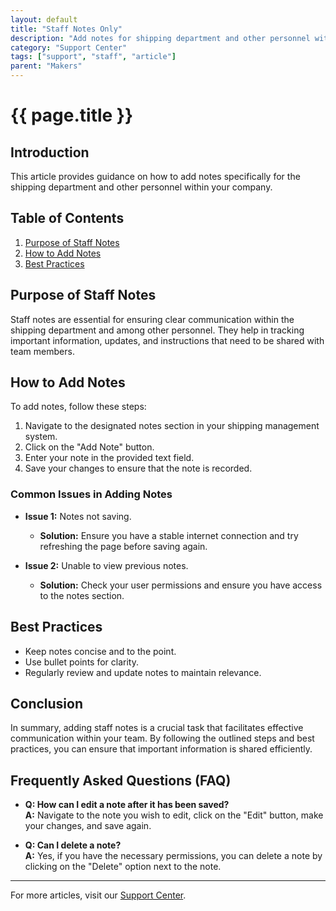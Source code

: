 ```yaml
---
layout: default
title: "Staff Notes Only"
description: "Add notes for shipping department and other personnel within your company."
category: "Support Center"
tags: ["support", "staff", "article"]
parent: "Makers"
---
```


# {{ page.title }}

## Introduction

This article provides guidance on how to add notes specifically for the shipping department and other personnel within your company.

## Table of Contents
1. [Purpose of Staff Notes](#purpose-of-staff-notes)
2. [How to Add Notes](#how-to-add-notes)
3. [Best Practices](#best-practices)

## Purpose of Staff Notes

Staff notes are essential for ensuring clear communication within the shipping department and among other personnel. They help in tracking important information, updates, and instructions that need to be shared with team members.

## How to Add Notes

To add notes, follow these steps:

1. Navigate to the designated notes section in your shipping management system.
2. Click on the "Add Note" button.
3. Enter your note in the provided text field.
4. Save your changes to ensure that the note is recorded.

### Common Issues in Adding Notes

- **Issue 1:** Notes not saving.
  - **Solution:** Ensure you have a stable internet connection and try refreshing the page before saving again.
  
- **Issue 2:** Unable to view previous notes.
  - **Solution:** Check your user permissions and ensure you have access to the notes section.

## Best Practices

- Keep notes concise and to the point.
- Use bullet points for clarity.
- Regularly review and update notes to maintain relevance.

## Conclusion

In summary, adding staff notes is a crucial task that facilitates effective communication within your team. By following the outlined steps and best practices, you can ensure that important information is shared efficiently.

## Frequently Asked Questions (FAQ)

- **Q: How can I edit a note after it has been saved?**  
  **A:** Navigate to the note you wish to edit, click on the "Edit" button, make your changes, and save again.

- **Q: Can I delete a note?**  
  **A:** Yes, if you have the necessary permissions, you can delete a note by clicking on the "Delete" option next to the note.

---

For more articles, visit our [Support Center](https://support.anamcraft.com).